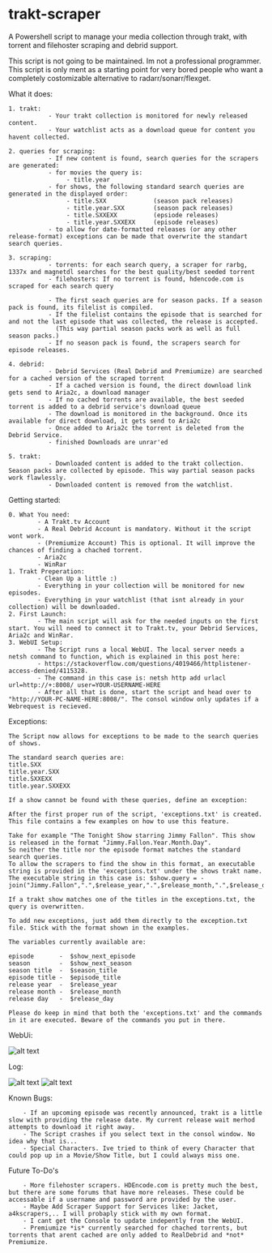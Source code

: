 # trakt-scraper

A Powershell script to manage your media collection through trakt, with torrent and filehoster scraping and debrid support.

This script is not going to be maintained. Im not a professional programmer. This script is only ment as a starting point for very bored people who want a completely costomizable alternative to radarr/sonarr/flexget.



What it does:
    
    1. trakt:
               - Your trakt collection is monitored for newly released content.
               - Your watchlist acts as a download queue for content you havent collected.
    
    2. queries for scraping:
               - If new content is found, search queries for the scrapers are generated:
               - for movies the query is:
                    - title.year
               - for shows, the following standard search queries are generated in the displayed order:
                    - title.SXX             (season pack releases)
                    - title.year.SXX        (season pack releases)    
                    - title.SXXEXX          (epsiode releases)
                    - title.year.SXXEXX     (episode releases)
               - to allow for date-formatted releases (or any other release-format) exceptions can be made that overwrite the standart search queries.
                 
    3. scraping:
               - torrents: for each search query, a scraper for rarbg, 1337x and magnetdl searches for the best quality/best seeded torrent
               - filehosters: If no torrent is found, hdencode.com is scraped for each search query
               
               - The first seach queries are for season packs. If a season pack is found, its filelist is compiled.
               - If the filelist contains the episode that is searched for and not the last episode that was collected, the release is accepted. 
                 (This way partial season packs work as well as full season packs.)
               - If no season pack is found, the scrapers search for episode releases.
    
    4. debrid: 
               - Debrid Services (Real Debrid and Premiumize) are searched for a cached version of the scraped torrent
               - If a cached version is found, the direct download link gets send to Aria2c, a download manager
               - If no cached torrents are available, the best seeded torrent is added to a debrid service's download queue
               - The download is monitored in the background. Once its available for direct download, it gets send to Aria2c
               - Once added to Aria2c the torrent is deleted from the Debrid Service.
               - finished Downloads are unrar'ed
               
    5. trakt:
               - Downloaded content is added to the trakt collection. Season packs are collected by episode. This way partial season packs work flawlessly.
               - Downloaded content is removed from the watchlist.

    
Getting started:

    0. What You need: 
            - A Trakt.tv Account
            - A Real Debrid Account is mandatory. Without it the script wont work.
            - (Premiumize Account) This is optional. It will improve the chances of finding a chached torrent.
            - Aria2c
            - WinRar
    1. Trakt Preperation:
            - Clean Up a little :)
            - Everything in your collection will be monitored for new episodes.
            - Everything in your watchlist (that isnt already in your collection) will be downloaded. 
    2. First Launch:
            - The main script will ask for the needed inputs on the first start. You will need to connect it to Trakt.tv, your Debrid Services, Aria2c and WinRar.
    3. WebUI Setup:
            - The Script runs a local WebUI. The local server needs a netsh command to function, which is explained in this post here: 
            - https://stackoverflow.com/questions/4019466/httplistener-access-denied/4115328.
            - The command in this case is: netsh http add urlacl url=http://+:8008/ user=YOUR-USERNAME-HERE
            - After all that is done, start the script and head over to "http://YOUR-PC-NAME-HERE:8008/". The consol window only updates if a Webrequest is recieved.
    

Exceptions:

    The Script now allows for exceptions to be made to the search queries of shows. 
    
    The standard search queries are:
    title.SXX
    title.year.SXX
    title.SXXEXX
    title.year.SXXEXX
    
    If a show cannot be found with these queries, define an exception:
    
    After the first proper run of the script, 'exceptions.txt' is created. This file contains a few examples on how to use this feature.
    
    Take for example "The Tonight Show starring Jimmy Fallon". This show is released in the format "Jimmy.Fallon.Year.Month.Day".
    So neither the title nor the episode format matches the standard search queries.
    To allow the scrapers to find the show in this format, an executable string is provided in the 'exceptions.txt' under the shows trakt name.
    The executable string in this case is: $show.query = -join("Jimmy.Fallon",".",$release_year,".",$release_month,".",$release_day)
    
    If a trakt show matches one of the titles in the exceptions.txt, the query is overwritten.
    
    To add new exceptions, just add them directly to the exception.txt file. Stick with the format shown in the examples. 
    
    The variables currently available are:
    
    episode       -  $show_next_episode 
    season        -  $show_next_season
    season title  -  $season_title
    episode title -  $episode_title
    release year  -  $release_year
    release month -  $release_month
    release day   -  $release_day
    
    Please do keep in mind that both the 'exceptions.txt' and the commands in it are executed. Beware of the commands you put in there.
    
WebUi:

![alt text](https://i.ibb.co/ZN9Gkgy/Screenshot-20210217-112410-Chrome.jpg)

Log:

![alt text](https://i.ibb.co/7Cn0KXn/Screenshot-20210223-090840-Chrome.jpg)
![alt text](https://i.ibb.co/r3zQH8D/Screenshot-20210223-090519-Chrome.jpg)


Known Bugs:
        
        - If an upcoming episode was recently announced, trakt is a little slow with providing the release date. My current release wait merhod attempts to download it right away.
        - The Script crashes if you select text in the consol window. No idea why that is...
        - Special Characters. Ive tried to think of every Character that could pop up in a Movie/Show Title, but I could always miss one.


Future To-Do's
            
        - More filehoster scrapers. HDEncode.com is pretty much the best, but there are some forums that have more releases. These could be accessable if a username and password are provided by the user.
        - Maybe Add Scraper Support for Services like: Jacket, a4kscrapers,.. I will probaply stick with my own format.
        - I cant get the Console to update indepently from the WebUI.
        - Premiumize *is* currently searched for chached torrents, but torrents that arent cached are only added to RealDebrid and *not* Premiumize.
